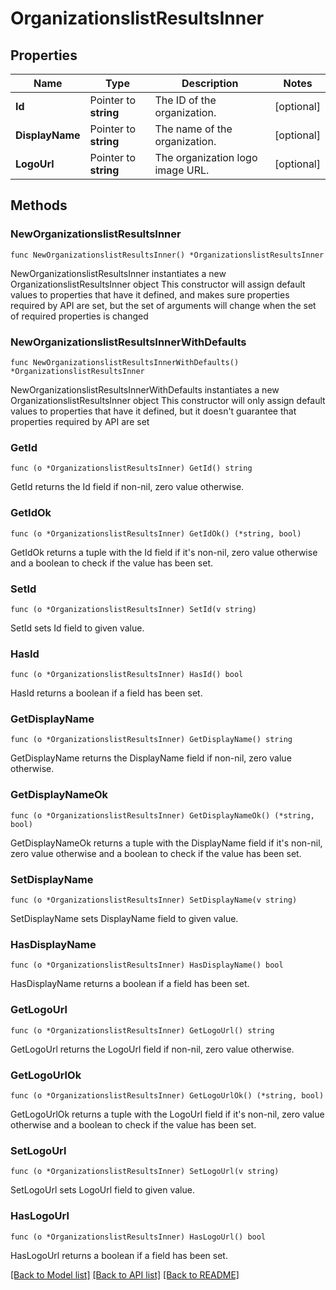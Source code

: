 # OrganizationslistResultsInner

## Properties

Name | Type | Description | Notes
------------ | ------------- | ------------- | -------------
**Id** | Pointer to **string** | The ID of the organization. | [optional] 
**DisplayName** | Pointer to **string** | The name of the organization. | [optional] 
**LogoUrl** | Pointer to **string** | The organization logo image URL.  | [optional] 

## Methods

### NewOrganizationslistResultsInner

`func NewOrganizationslistResultsInner() *OrganizationslistResultsInner`

NewOrganizationslistResultsInner instantiates a new OrganizationslistResultsInner object
This constructor will assign default values to properties that have it defined,
and makes sure properties required by API are set, but the set of arguments
will change when the set of required properties is changed

### NewOrganizationslistResultsInnerWithDefaults

`func NewOrganizationslistResultsInnerWithDefaults() *OrganizationslistResultsInner`

NewOrganizationslistResultsInnerWithDefaults instantiates a new OrganizationslistResultsInner object
This constructor will only assign default values to properties that have it defined,
but it doesn't guarantee that properties required by API are set

### GetId

`func (o *OrganizationslistResultsInner) GetId() string`

GetId returns the Id field if non-nil, zero value otherwise.

### GetIdOk

`func (o *OrganizationslistResultsInner) GetIdOk() (*string, bool)`

GetIdOk returns a tuple with the Id field if it's non-nil, zero value otherwise
and a boolean to check if the value has been set.

### SetId

`func (o *OrganizationslistResultsInner) SetId(v string)`

SetId sets Id field to given value.

### HasId

`func (o *OrganizationslistResultsInner) HasId() bool`

HasId returns a boolean if a field has been set.

### GetDisplayName

`func (o *OrganizationslistResultsInner) GetDisplayName() string`

GetDisplayName returns the DisplayName field if non-nil, zero value otherwise.

### GetDisplayNameOk

`func (o *OrganizationslistResultsInner) GetDisplayNameOk() (*string, bool)`

GetDisplayNameOk returns a tuple with the DisplayName field if it's non-nil, zero value otherwise
and a boolean to check if the value has been set.

### SetDisplayName

`func (o *OrganizationslistResultsInner) SetDisplayName(v string)`

SetDisplayName sets DisplayName field to given value.

### HasDisplayName

`func (o *OrganizationslistResultsInner) HasDisplayName() bool`

HasDisplayName returns a boolean if a field has been set.

### GetLogoUrl

`func (o *OrganizationslistResultsInner) GetLogoUrl() string`

GetLogoUrl returns the LogoUrl field if non-nil, zero value otherwise.

### GetLogoUrlOk

`func (o *OrganizationslistResultsInner) GetLogoUrlOk() (*string, bool)`

GetLogoUrlOk returns a tuple with the LogoUrl field if it's non-nil, zero value otherwise
and a boolean to check if the value has been set.

### SetLogoUrl

`func (o *OrganizationslistResultsInner) SetLogoUrl(v string)`

SetLogoUrl sets LogoUrl field to given value.

### HasLogoUrl

`func (o *OrganizationslistResultsInner) HasLogoUrl() bool`

HasLogoUrl returns a boolean if a field has been set.


[[Back to Model list]](../README.md#documentation-for-models) [[Back to API list]](../README.md#documentation-for-api-endpoints) [[Back to README]](../README.md)


